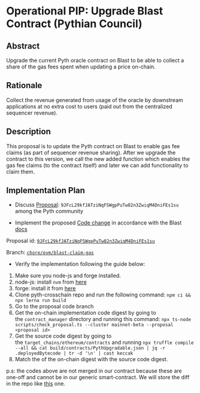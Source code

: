 # Operational PIP: Upgrade Blast Contract (Pythian Council)

## Abstract

Upgrade the current Pyth oracle contract on Blast to be able to collect a share of the gas fees spent when updating a price on-chain.

## Rationale

Collect the revenue generated from usage of the oracle by downstream applications at no extra cost to users (paid out from the centralized sequencer revenue).

## Description

This proposal is to update the Pyth contract on Blast to enable gas fee claims (as part of sequencer revenue sharing). After we upgrade the contract to this version, we call the new added function which enables the gas fee claims (to the contract itself) and later we can add functionality to claim them.

## Implementation Plan

* Discuss [Proposal](https://proposals.pyth.network/?tab=proposals&proposal=9JFcL29kfJATziNqFSWgpPuTw82n3ZwiqM4DniFEs1su): `9JFcL29kfJATziNqFSWgpPuTw82n3ZwiqM4DniFEs1su` among the Pyth community

* Implement the proposed [Code change](https://github.com/pyth-network/pyth-crosschain/compare/chore/evm/blast-claim-gas) in accordance with the Blast [docs](https://docs.blast.io/building/guides/gas-fees)

Proposal id: [`9JFcL29kfJATziNqFSWgpPuTw82n3ZwiqM4DniFEs1su`](https://proposals.pyth.network/?tab=proposals&proposal=9JFcL29kfJATziNqFSWgpPuTw82n3ZwiqM4DniFEs1su)

Branch: [`chore/evm/blast-claim-gas`]((https://github.com/pyth-network/pyth-crosschain/tree/chore/evm/blast-claim-gas))

* Verify the implementation following the guide below:

1. Make sure you node-js and forge installed.
2. node-js: install `nvm` from [here](https://github.com/nvm-sh/nvm)
3. forge: install it from [here](https://getfoundry.sh/)
4. Clone pyth-crosschain repo and run the following command: `npm ci && npx lerna run build`
5. Go to the proposal code branch
6. Get the on-chain implementation code digest by going to the `contract_manager` directory and running this command: `npx ts-node scripts/check_proposal.ts --cluster mainnet-beta --proposal <proposal id>`
7. Get the source code digest by going to the `target_chains/ethereum/contracts` and running `npx truffle compile --all && cat build/contracts/PythUpgradable.json | jq -r .deployedBytecode | tr -d '\n' | cast keccak`
8. Match the of the on-chain digest with the source code digest.

p.s: the codes above are not merged in our contract because these are one-off and cannot be in our generic smart-contract. We will store the diff in the repo like [this](https://github.com/pyth-network/pyth-crosschain/blob/main/target_chains/ethereum/contracts/canto-deployment-patch.diff) one.
